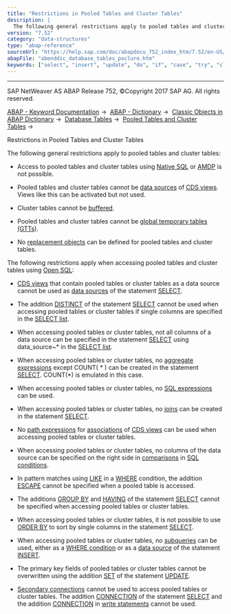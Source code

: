 ```yaml
---
title: "Restrictions in Pooled Tables and Cluster Tables"
description: |
  The following general restrictions apply to pooled tables and cluster tables: -   Access to pooled tables and cluster tables using Native SQL(https://help.sap.com/doc/abapdocu_752_index_htm/7.52/en-US/abennative_sql_glosry.htm 'Glossary Entry') or AMDP(https://help.sap.com/doc/abapdocu_752_index
version: "7.52"
category: "data-structures"
type: "abap-reference"
sourceUrl: "https://help.sap.com/doc/abapdocu_752_index_htm/7.52/en-US/abenddic_database_tables_poclure.htm"
abapFile: "abenddic_database_tables_poclure.htm"
keywords: ["select", "insert", "update", "do", "if", "case", "try", "class", "data", "abenddic", "database", "tables", "poclure"]
---
```


* * *

SAP NetWeaver AS ABAP Release 752, ©Copyright 2017 SAP AG. All rights reserved.

[ABAP - Keyword Documentation](https://help.sap.com/doc/abapdocu_752_index_htm/7.52/en-US/abenabap.htm) →  [ABAP - Dictionary](https://help.sap.com/doc/abapdocu_752_index_htm/7.52/en-US/abenabap_dictionary.htm) →  [Classic Objects in ABAP Dictionary](https://help.sap.com/doc/abapdocu_752_index_htm/7.52/en-US/abenddic_classical_objects.htm) →  [Database Tables](https://help.sap.com/doc/abapdocu_752_index_htm/7.52/en-US/abenddic_database_tables.htm) →  [Pooled Tables and Cluster Tables](https://help.sap.com/doc/abapdocu_752_index_htm/7.52/en-US/abenddic_database_tables_poolclu.htm) → 

Restrictions in Pooled Tables and Cluster Tables

The following general restrictions apply to pooled tables and cluster tables:

-   Access to pooled tables and cluster tables using [Native SQL](https://help.sap.com/doc/abapdocu_752_index_htm/7.52/en-US/abennative_sql_glosry.htm "Glossary Entry") or [AMDP](https://help.sap.com/doc/abapdocu_752_index_htm/7.52/en-US/abenamdp_glosry.htm "Glossary Entry") is not possible.

-   Pooled tables and cluster tables cannot be [data sources](https://help.sap.com/doc/abapdocu_752_index_htm/7.52/en-US/abencds_f1_data_source.htm) of [CDS views](https://help.sap.com/doc/abapdocu_752_index_htm/7.52/en-US/abencds_view_glosry.htm "Glossary Entry"). Views like this can be activated but not used.

-   Cluster tables cannot be [buffered](https://help.sap.com/doc/abapdocu_752_index_htm/7.52/en-US/abensap_puffering.htm).

-   Pooled tables and cluster tables cannot be [global temporary tables (GTTs)](https://help.sap.com/doc/abapdocu_752_index_htm/7.52/en-US/abenddic_database_tables_gtt.htm).

-   No [replacement objects](https://help.sap.com/doc/abapdocu_752_index_htm/7.52/en-US/abenddic_replacement_objects.htm) can be defined for pooled tables and cluster tables.

The following restrictions apply when accessing pooled tables and cluster tables using [Open SQL](https://help.sap.com/doc/abapdocu_752_index_htm/7.52/en-US/abenopen_sql_glosry.htm "Glossary Entry"):

-   [CDS views](https://help.sap.com/doc/abapdocu_752_index_htm/7.52/en-US/abencds_view_glosry.htm "Glossary Entry") that contain pooled tables or cluster tables as a data source cannot be used as [data sources](https://help.sap.com/doc/abapdocu_752_index_htm/7.52/en-US/abapselect_data_source.htm) of the statement [SELECT](https://help.sap.com/doc/abapdocu_752_index_htm/7.52/en-US/abapselect.htm).

-   The addition [DISTINCT](https://help.sap.com/doc/abapdocu_752_index_htm/7.52/en-US/abapselect_clause.htm) of the statement [SELECT](https://help.sap.com/doc/abapdocu_752_index_htm/7.52/en-US/abapselect.htm) cannot be used when accessing pooled tables or cluster tables if single columns are specified in the [SELECT list](https://help.sap.com/doc/abapdocu_752_index_htm/7.52/en-US/abapselect_list.htm).

-   When accessing pooled tables or cluster tables, not all columns of a data source can be specified in the statement [SELECT](https://help.sap.com/doc/abapdocu_752_index_htm/7.52/en-US/abapselect.htm) using data\_source~\* in the [SELECT list](https://help.sap.com/doc/abapdocu_752_index_htm/7.52/en-US/abapselect_list.htm).

-   When accessing pooled tables or cluster tables, no [aggregate expressions](https://help.sap.com/doc/abapdocu_752_index_htm/7.52/en-US/abapselect_aggregate.htm) except COUNT( \* ) can be created in the statement [SELECT](https://help.sap.com/doc/abapdocu_752_index_htm/7.52/en-US/abapselect.htm). COUNT(\*) is emulated in this case.

-   When accessing pooled tables or cluster tables, no [SQL expressions](https://help.sap.com/doc/abapdocu_752_index_htm/7.52/en-US/abapsql_expr.htm) can be used.

-   When accessing pooled tables or cluster tables, no [joins](https://help.sap.com/doc/abapdocu_752_index_htm/7.52/en-US/abapselect_join.htm) can be created in the statement [SELECT](https://help.sap.com/doc/abapdocu_752_index_htm/7.52/en-US/abapselect.htm).

-   No [path expressions](https://help.sap.com/doc/abapdocu_752_index_htm/7.52/en-US/abenopen_sql_path.htm) for [associations](https://help.sap.com/doc/abapdocu_752_index_htm/7.52/en-US/abencds_f1_association.htm) of [CDS views](https://help.sap.com/doc/abapdocu_752_index_htm/7.52/en-US/abencds_view_glosry.htm "Glossary Entry") can be used when accessing pooled tables or cluster tables.

-   When accessing pooled tables or cluster tables, no columns of the data source can be specified on the right side in [comparisons](https://help.sap.com/doc/abapdocu_752_index_htm/7.52/en-US/abenwhere_logexp_compare.htm) in [SQL conditions](https://help.sap.com/doc/abapdocu_752_index_htm/7.52/en-US/abenwhere_logexp.htm).

-   In pattern matches using [LIKE](https://help.sap.com/doc/abapdocu_752_index_htm/7.52/en-US/abenwhere_logexp_like.htm) in a [WHERE](https://help.sap.com/doc/abapdocu_752_index_htm/7.52/en-US/abapwhere.htm) condition, the addition [ESCAPE](https://help.sap.com/doc/abapdocu_752_index_htm/7.52/en-US/abenwhere_logexp_like.htm) cannot be specified when a pooled table is accessed.

-   The additions [GROUP BY](https://help.sap.com/doc/abapdocu_752_index_htm/7.52/en-US/abapgroupby_clause.htm) and [HAVING](https://help.sap.com/doc/abapdocu_752_index_htm/7.52/en-US/abaphaving_clause.htm) of the statement [SELECT](https://help.sap.com/doc/abapdocu_752_index_htm/7.52/en-US/abapselect.htm) cannot be specified when accessing pooled tables or cluster tables.

-   When accessing pooled tables or cluster tables, it is not possible to use [ORDER BY](https://help.sap.com/doc/abapdocu_752_index_htm/7.52/en-US/abaporderby_clause.htm) to sort by single columns in the statement [SELECT](https://help.sap.com/doc/abapdocu_752_index_htm/7.52/en-US/abapselect.htm).

-   When accessing pooled tables or cluster tables, no [subqueries](https://help.sap.com/doc/abapdocu_752_index_htm/7.52/en-US/abensubquery_glosry.htm "Glossary Entry") can be used, either as a [WHERE condition](https://help.sap.com/doc/abapdocu_752_index_htm/7.52/en-US/abenwhere_logexp_in_subquery.htm) or as a [data source](https://help.sap.com/doc/abapdocu_752_index_htm/7.52/en-US/abapinsert_source.htm) of the statement [INSERT](https://help.sap.com/doc/abapdocu_752_index_htm/7.52/en-US/abapinsert_dbtab.htm).

-   The primary key fields of pooled tables or cluster tables cannot be overwritten using the addition [SET](https://help.sap.com/doc/abapdocu_752_index_htm/7.52/en-US/abapupdate_source.htm) of the statement [UPDATE](https://help.sap.com/doc/abapdocu_752_index_htm/7.52/en-US/abapupdate.htm).

-   [Secondary connections](https://help.sap.com/doc/abapdocu_752_index_htm/7.52/en-US/abensecondary_db_connection_glosry.htm "Glossary Entry") cannot be used to access pooled tables or cluster tables. The addition [CONNECTION](https://help.sap.com/doc/abapdocu_752_index_htm/7.52/en-US/abapselect_additions.htm) of the statement [SELECT](https://help.sap.com/doc/abapdocu_752_index_htm/7.52/en-US/abapselect.htm) and the addition [CONNECTION](https://help.sap.com/doc/abapdocu_752_index_htm/7.52/en-US/abapinsert_update_modify_conn.htm) in [write statements](https://help.sap.com/doc/abapdocu_752_index_htm/7.52/en-US/abenopen_sql_writing.htm) cannot be used.